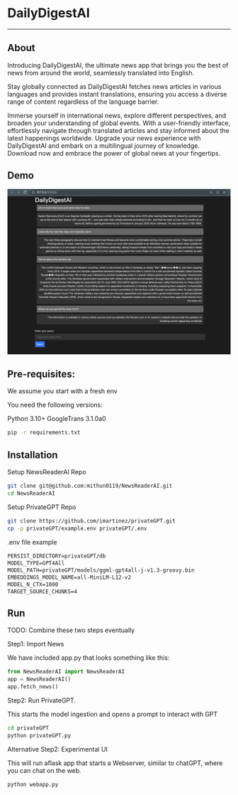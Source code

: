 # DailyDigestAI
----------------

## About

Introducing DailyDigestAI, the ultimate news app that brings you the best of news from around the world, seamlessly translated into English. 

Stay globally connected as DailyDigestAI fetches news articles in various languages and provides instant translations, ensuring you access a diverse range of content regardless of the language barrier.

Immerse yourself in international news, explore different perspectives, and broaden your understanding of global events. With a user-friendly interface, effortlessly navigate through translated articles and stay informed about the latest happenings worldwide. Upgrade your news experience with DailyDigestAI and embark on a multilingual journey of knowledge. Download now and embrace the power of global news at your fingertips.


## Demo

![Webapp UI](ui.png)

## Pre-requisites:

We assume you start with a fresh env

You need the following versions:

Python 3.10+
GoogleTrans 3.1.0a0

```bash
pip -r requirements.txt
```

## Installation

Setup NewsReaderAI Repo
```bash
git clone git@github.com:mithun0119/NewsReaderAI.git
cd NewsReaderAI
```

Setup PrivateGPT Repo
```bash
git clone https://github.com/imartinez/privateGPT.git
cp -p privateGPT/example.env privateGPT/.env
```
.env file example

```
PERSIST_DIRECTORY=privateGPT/db
MODEL_TYPE=GPT4All
MODEL_PATH=privateGPT/models/ggml-gpt4all-j-v1.3-groovy.bin
EMBEDDINGS_MODEL_NAME=all-MiniLM-L12-v2
MODEL_N_CTX=1000
TARGET_SOURCE_CHUNKS=4
```

## Run

TODO: Combine these two steps eventually

Step1: Import News

We have included app.py that looks something like this:

```python
from NewsReaderAI import NewsReaderAI
app = NewsReaderAI()
app.fetch_news()
```

Step2: Run PrivateGPT.

This starts the model ingestion and opens a prompt to interact with GPT

```bash
cd privateGPT
python privateGPT.py
```

Alternative Step2: Experimental UI

This will run aflask app that starts a Webserver, similar to chatGPT, where you can chat on the web. 
```bash
python webapp.py
```

